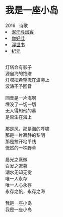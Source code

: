 # 我是一座小岛

<nav class="navbar">
  <div class="navbar__inner">
    <div class="navbar__items">
      <span class="badge badge--info">2016</span>&nbsp;&nbsp;
      <span class="badge badge--primary">诗歌</span>
    </div>
    <div class="navbar__items navbar__items--right">
      <li class="pills__item pills__item--active"><a href="/docs/Collection/stuck_in_cloud">泥泞与烟客</a></li>
      <li class="pills__item"><a href="/docs/Collection/how_you_doing">你好哇</a></li>
      <li class="pills__item"><a href="/docs/Collection/ukiyoe">浮世书</a></li>
      <li class="pills__item"><a href="/docs/Collection/anno">纪元</a></li>
    </div>
  </div>
</nav><br />

<div class="card-demo">
  <div class="card">
    <div class="card__body">
      <p>
        灯塔会有影子<br />源自海的馈赠<br />灯塔把希望撒在波涛上<br />波涛不予回音<br /><br />回音是一片海啊<br />埋没了一切一切<br />无人得知他的墓<br />是否生在海上<br /><br />那是风，那是海的呼啸<br />那是一片寂静的黎明<br />那是拉开地平线<br />恍然的一株野草<br /><br />晨光之熹微<br />白发之迟暮<br />潮水无知无觉<br />唯一人永存<br />唯一人心永存<br />永存之帆，永存之海<br /><br />我是一座小岛<br />我是一座小岛
      </p>
    </div>
  </div>
</div><br />